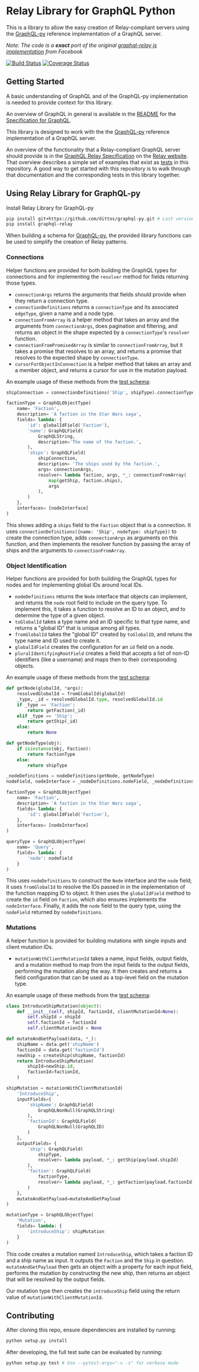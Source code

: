 # Relay Library for GraphQL Python

This is a library to allow the easy creation of Relay-compliant servers using
the [GraphQL-py](https://github.com/dittos/graphql-py) reference implementation
of a GraphQL server.

*Note: The code is a __exact__ port of the original [graphql-relay js implementation](https://github.com/graphql/graphql-relay-js)
from Facebook*

[![Build Status](https://travis-ci.org/syrusakbary/graphql-relay-py.svg?branch=master)](https://travis-ci.org/syrusakbary/graphql-relay-py)
[![Coverage Status](https://coveralls.io/repos/syrusakbary/graphql-relay-py/badge.svg?branch=master&service=github)](https://coveralls.io/github/syrusakbary/graphql-relay-py?branch=master)

## Getting Started

A basic understanding of GraphQL and of the GraphQL-py implementation is needed
to provide context for this library.

An overview of GraphQL in general is available in the
[README](https://github.com/dittos/graphql-py/blob/master/README.md) for the
[Specification for GraphQL](https://github.com/dittos/graphql-py).

This library is designed to work with the 
the [GraphQL-py](https://github.com/dittos/graphql-py) reference implementation
of a GraphQL server.

An overview of the functionality that a Relay-compliant GraphQL server should
provide is in the [GraphQL Relay Specification](https://facebook.github.io/relay/docs/graphql-relay-specification.html)
on the [Relay website](https://facebook.github.io/relay/). That overview
describes a simple set of examples that exist as [tests](tests) in this
repository. A good way to get started with this repository is to walk through
that documentation and the corresponding tests in this library together.

## Using Relay Library for GraphQL-py

Install Relay Library for GraphQL-py

```sh
pip install git+https://github.com/dittos/graphql-py.git # Last version of graphql-py
pip install graphql-relay
```

When building a schema for [GraphQL-py](https://github.com/dittos/graphql-py),
the provided library functions can be used to simplify the creation of Relay
patterns.

### Connections 

Helper functions are provided for both building the GraphQL types
for connections and for implementing the `resolver` method for fields
returning those types.

 - `connectionArgs` returns the arguments that fields should provide when
they return a connection type.
 - `connectionDefinitions` returns a `connectionType` and its associated
`edgeType`, given a name and a node type.
 - `connectionFromArray` is a helper method that takes an array and the
arguments from `connectionArgs`, does pagination and filtering, and returns
an object in the shape expected by a `connectionType`'s `resolver` function.
 - `connectionFromPromisedArray` is similar to `connectionFromArray`, but
it takes a promise that resolves to an array, and returns a promise that
resolves to the expected shape by `connectionType`.
 - `cursorForObjectInConnection` is a helper method that takes an array and a
member object, and returns a cursor for use in the mutation payload.

An example usage of these methods from the [test schema](tests/starwars/schema.py):

```python
shipConnection = connectionDefinitions('Ship', shipType).connectionType

factionType = GraphQLObjectType(
    name= 'Faction',
    description= 'A faction in the Star Wars saga',
    fields= lambda: {
        'id': globalIdField('Faction'),
        'name': GraphQLField(
            GraphQLString,
            description='The name of the faction.',
        ),
        'ships': GraphQLField(
            shipConnection,
            description= 'The ships used by the faction.',
            args= connectionArgs,
            resolver= lambda faction, args, *_: connectionFromArray(
                map(getShip, faction.ships),
                args
            ),
        )
    },
    interfaces= [nodeInterface]
)
```

This shows adding a `ships` field to the `Faction` object that is a connection.
It uses `connectionDefinitions({name: 'Ship', nodeType: shipType})` to create
the connection type, adds `connectionArgs` as arguments on this function, and
then implements the resolver function by passing the array of ships and the
arguments to `connectionFromArray`.

### Object Identification

Helper functions are provided for both building the GraphQL types
for nodes and for implementing global IDs around local IDs.

 - `nodeDefinitions` returns the `Node` interface that objects can implement,
and returns the `node` root field to include on the query type. To implement
this, it takes a function to resolve an ID to an object, and to determine
the type of a given object.
 - `toGlobalId` takes a type name and an ID specific to that type name,
and returns a "global ID" that is unique among all types.
 - `fromGlobalId` takes the "global ID" created by `toGlobalID`, and retuns
the type name and ID used to create it.
 - `globalIdField` creates the configuration for an `id` field on a node.
 - `pluralIdentifyingRootField` creates a field that accepts a list of
non-ID identifiers (like a username) and maps then to their corresponding
objects.

An example usage of these methods from the [test schema](tests/starwars/schema.py):

```python
def getNode(globalId, *args):
    resolvedGlobalId = fromGlobalId(globalId)
    _type, _id = resolvedGlobalId.type, resolvedGlobalId.id
    if _type == 'Faction':
        return getFaction(_id)
    elif _type == 'Ship':
        return getShip(_id)
    else:
        return None

def getNodeType(obj):
    if isinstance(obj, Faction):
        return factionType
    else:
        return shipType

_nodeDefinitions = nodeDefinitions(getNode, getNodeType)
nodeField, nodeInterface = _nodeDefinitions.nodeField, _nodeDefinitions.nodeInterface

factionType = GraphQLObjectType(
    name= 'Faction',
    description= 'A faction in the Star Wars saga',
    fields= lambda: {
        'id': globalIdField('Faction'),
    },
    interfaces= [nodeInterface]
)

queryType = GraphQLObjectType(
    name= 'Query',
    fields= lambda: {
        'node': nodeField
    }
)
```

This uses `nodeDefinitions` to construct the `Node` interface and the `node`
field; it uses `fromGlobalId` to resolve the IDs passed in in the implementation
of the function mapping ID to object. It then uses the `globalIdField` method to
create the `id` field on `Faction`, which also ensures implements the
`nodeInterface`. Finally, it adds the `node` field to the query type, using the
`nodeField` returned by `nodeDefinitions`.

### Mutations

A helper function is provided for building mutations with
single inputs and client mutation IDs.

 - `mutationWithClientMutationId` takes a name, input fields, output fields,
and a mutation method to map from the input fields to the output fields,
performing the mutation along the way. It then creates and returns a field
configuration that can be used as a top-level field on the mutation type.

An example usage of these methods from the [test schema](tests/starwars/schema.py):

```python
class IntroduceShipMutation(object):
    def __init__(self, shipId, factionId, clientMutationId=None):
        self.shipId = shipId
        self.factionId = factionId
        self.clientMutationId = None

def mutateAndGetPayload(data, *_):
    shipName = data.get('shipName')
    factionId = data.get('factionId')
    newShip = createShip(shipName, factionId)
    return IntroduceShipMutation(
        shipId=newShip.id,
        factionId=factionId,
    )

shipMutation = mutationWithClientMutationId(
    'IntroduceShip',
    inputFields={
        'shipName': GraphQLField(
            GraphQLNonNull(GraphQLString)
        ),
        'factionId': GraphQLField(
            GraphQLNonNull(GraphQLID)
        )
    },
    outputFields= {
        'ship': GraphQLField(
            shipType,
            resolver= lambda payload, *_: getShip(payload.shipId)
        ),
        'faction': GraphQLField(
            factionType,
            resolver= lambda payload, *_: getFaction(payload.factionId)
        )
    },
    mutateAndGetPayload=mutateAndGetPayload
)

mutationType = GraphQLObjectType(
    'Mutation',
    fields= lambda: {
        'introduceShip': shipMutation
    }
)
```

This code creates a mutation named `IntroduceShip`, which takes a faction
ID and a ship name as input. It outputs the `Faction` and the `Ship` in
question. `mutateAndGetPayload` then gets an object with a property for
each input field, performs the mutation by constructing the new ship, then
returns an object that will be resolved by the output fields. 

Our mutation type then creates the `introduceShip` field using the return
value of `mutationWithClientMutationId`.

## Contributing

After cloning this repo, ensure dependencies are installed by running:

```sh
python setup.py install
```

After developing, the full test suite can be evaluated by running:

```sh
python setup.py test # Use --pytest-args="-v -s" for verbose mode
```
